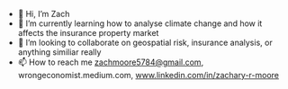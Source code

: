 - 👋 Hi, I’m Zach
- 🌱 I’m currently learning how to analyse climate change and how it affects the insurance property market
- 💞️ I’m looking to collaborate on geospatial risk, insurance analysis, or anything similiar really
- 📫 How to reach me zachmoore5784@gmail.com, wrongeconomist.medium.com, www.linkedin.com/in/zachary-r-moore


<!---
zachmoore5784/zachmoore5784 is a ✨ special ✨ repository because its `README.md` (this file) appears on your GitHub profile.
You can click the Preview link to take a look at your changes.
--->
